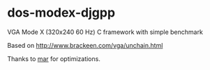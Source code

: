 # dos-modex-djgpp
VGA Mode X (320x240 60 Hz) C framework with simple benchmark

Based on http://www.brackeen.com/vga/unchain.html

Thanks to [mar](https://github.com/kmar) for optimizations.
